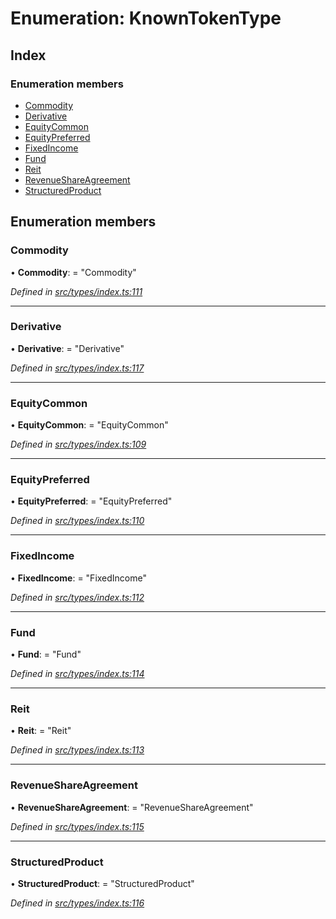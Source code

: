 # Enumeration: KnownTokenType

## Index

### Enumeration members

* [Commodity](knowntokentype.md#commodity)
* [Derivative](knowntokentype.md#derivative)
* [EquityCommon](knowntokentype.md#equitycommon)
* [EquityPreferred](knowntokentype.md#equitypreferred)
* [FixedIncome](knowntokentype.md#fixedincome)
* [Fund](knowntokentype.md#fund)
* [Reit](knowntokentype.md#reit)
* [RevenueShareAgreement](knowntokentype.md#revenueshareagreement)
* [StructuredProduct](knowntokentype.md#structuredproduct)

## Enumeration members

###  Commodity

• **Commodity**: = "Commodity"

*Defined in [src/types/index.ts:111](https://github.com/PolymathNetwork/polymesh-sdk/blob/da32f46a/src/types/index.ts#L111)*

___

###  Derivative

• **Derivative**: = "Derivative"

*Defined in [src/types/index.ts:117](https://github.com/PolymathNetwork/polymesh-sdk/blob/da32f46a/src/types/index.ts#L117)*

___

###  EquityCommon

• **EquityCommon**: = "EquityCommon"

*Defined in [src/types/index.ts:109](https://github.com/PolymathNetwork/polymesh-sdk/blob/da32f46a/src/types/index.ts#L109)*

___

###  EquityPreferred

• **EquityPreferred**: = "EquityPreferred"

*Defined in [src/types/index.ts:110](https://github.com/PolymathNetwork/polymesh-sdk/blob/da32f46a/src/types/index.ts#L110)*

___

###  FixedIncome

• **FixedIncome**: = "FixedIncome"

*Defined in [src/types/index.ts:112](https://github.com/PolymathNetwork/polymesh-sdk/blob/da32f46a/src/types/index.ts#L112)*

___

###  Fund

• **Fund**: = "Fund"

*Defined in [src/types/index.ts:114](https://github.com/PolymathNetwork/polymesh-sdk/blob/da32f46a/src/types/index.ts#L114)*

___

###  Reit

• **Reit**: = "Reit"

*Defined in [src/types/index.ts:113](https://github.com/PolymathNetwork/polymesh-sdk/blob/da32f46a/src/types/index.ts#L113)*

___

###  RevenueShareAgreement

• **RevenueShareAgreement**: = "RevenueShareAgreement"

*Defined in [src/types/index.ts:115](https://github.com/PolymathNetwork/polymesh-sdk/blob/da32f46a/src/types/index.ts#L115)*

___

###  StructuredProduct

• **StructuredProduct**: = "StructuredProduct"

*Defined in [src/types/index.ts:116](https://github.com/PolymathNetwork/polymesh-sdk/blob/da32f46a/src/types/index.ts#L116)*
